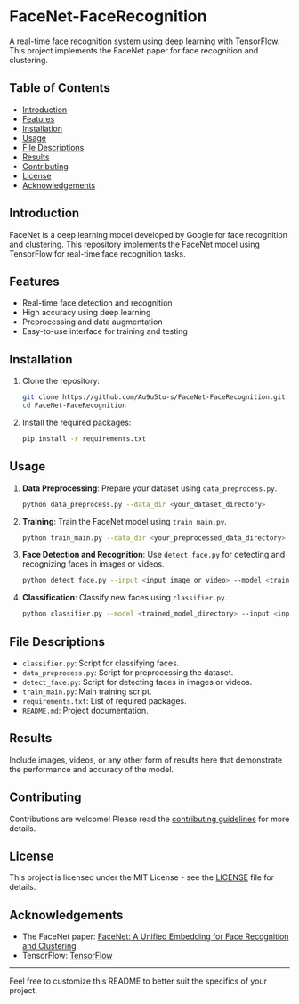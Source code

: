 
# FaceNet-FaceRecognition

A real-time face recognition system using deep learning with TensorFlow. This project implements the FaceNet paper for face recognition and clustering.

## Table of Contents
- [Introduction](#introduction)
- [Features](#features)
- [Installation](#installation)
- [Usage](#usage)
- [File Descriptions](#file-descriptions)
- [Results](#results)
- [Contributing](#contributing)
- [License](#license)
- [Acknowledgements](#acknowledgements)

## Introduction
FaceNet is a deep learning model developed by Google for face recognition and clustering. This repository implements the FaceNet model using TensorFlow for real-time face recognition tasks.

## Features
- Real-time face detection and recognition
- High accuracy using deep learning
- Preprocessing and data augmentation
- Easy-to-use interface for training and testing

## Installation
1. Clone the repository:
   ```sh
   git clone https://github.com/Au9u5tu-s/FaceNet-FaceRecognition.git
   cd FaceNet-FaceRecognition
   ```

2. Install the required packages:
   ```sh
   pip install -r requirements.txt
   ```

## Usage
1. **Data Preprocessing**:
   Prepare your dataset using `data_preprocess.py`.
   ```sh
   python data_preprocess.py --data_dir <your_dataset_directory>
   ```

2. **Training**:
   Train the FaceNet model using `train_main.py`.
   ```sh
   python train_main.py --data_dir <your_preprocessed_data_directory> --output_dir <output_model_directory>
   ```

3. **Face Detection and Recognition**:
   Use `detect_face.py` for detecting and recognizing faces in images or videos.
   ```sh
   python detect_face.py --input <input_image_or_video> --model <trained_model_directory>
   ```

4. **Classification**:
   Classify new faces using `classifier.py`.
   ```sh
   python classifier.py --model <trained_model_directory> --input <input_image_or_video>
   ```

## File Descriptions
- `classifier.py`: Script for classifying faces.
- `data_preprocess.py`: Script for preprocessing the dataset.
- `detect_face.py`: Script for detecting faces in images or videos.
- `train_main.py`: Main training script.
- `requirements.txt`: List of required packages.
- `README.md`: Project documentation.

## Results
Include images, videos, or any other form of results here that demonstrate the performance and accuracy of the model.

## Contributing
Contributions are welcome! Please read the [contributing guidelines](CONTRIBUTING.md) for more details.

## License
This project is licensed under the MIT License - see the [LICENSE](LICENSE) file for details.

## Acknowledgements
- The FaceNet paper: [FaceNet: A Unified Embedding for Face Recognition and Clustering](https://arxiv.org/abs/1503.03832)
- TensorFlow: [TensorFlow](https://www.tensorflow.org/)

---

Feel free to customize this README to better suit the specifics of your project.

